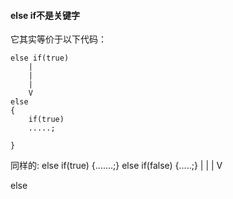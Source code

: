 #### else if不是关键字
它其实等价于以下代码：

```
else if(true)
    |
	|
	|
    V
else
{
	if(true)
	.....;

}
```

同样的:
else if(true)
{.......;}
else if(false)
{.....;}
	|
	|
	|
    V

else
